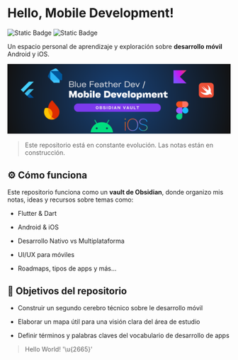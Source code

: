 # Hello, Mobile Development!

![Static Badge](https://img.shields.io/badge/notes-obsidian-7C3AED?style=for-the-badge&logo=obsidian&labelColor=101010)
![Static Badge](https://img.shields.io/badge/markup-markdown-000000?style=for-the-badge&logo=markdown&logoColor=white&labelColor=101010)

Un espacio personal de aprendizaje y exploración sobre **desarrollo móvil** Android y iOS.

![](./images/header.png)

> Este repositorio está en constante evolución. Las notas están en construcción.

## ⚙️ Cómo funciona

Este repositorio funciona como un **vault de Obsidian**, donde organizo mis notas, ideas y recursos sobre temas como:

- Flutter & Dart
  
- Android & iOS
- Desarrollo Nativo vs Multiplataforma
- UI/UX para móviles
- Roadmaps, tipos de apps y más...

## 🎯 Objetivos del repositorio

- Construir un segundo cerebro técnico  sobre le desarrollo móvil
  
- Elaborar un mapa útil para una visión clara del área de estudio
- Definir términos y palabras claves del vocabulario de desarrollo de apps

> Hello World! '\u{2665}'
